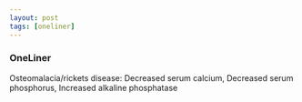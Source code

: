 ```yaml
---
layout: post
tags: [oneliner]
---
```



### OneLiner

Osteomalacia/rickets disease: Decreased serum calcium, Decreased serum phosphorus, Increased alkaline phosphatase
